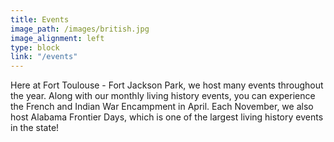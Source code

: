 ```yaml
---
title: Events
image_path: /images/british.jpg
image_alignment: left
type: block
link: "/events"
---
```

Here at Fort Toulouse - Fort Jackson Park, we host many events throughout the year. Along with our monthly living history events, you can experience the French and Indian War Encampment in April. Each November, we also host Alabama Frontier Days, which is one of the largest living history events in the state!
